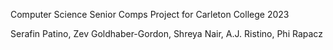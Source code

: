 Computer Science Senior Comps Project for Carleton College 2023

Serafin Patino, Zev Goldhaber-Gordon, Shreya Nair, A.J. Ristino, Phi Rapacz
